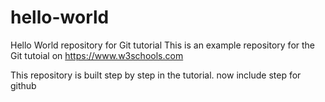 # hello-world
Hello World repository for Git tutorial
This is an example repository for the Git tutoial on https://www.w3schools.com

This repository is built step by step in the tutorial.
now include step for github
